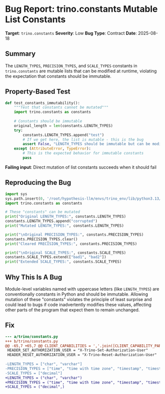 # Bug Report: trino.constants Mutable List Constants

**Target**: `trino.constants`
**Severity**: Low
**Bug Type**: Contract
**Date**: 2025-08-18

## Summary

The `LENGTH_TYPES`, `PRECISION_TYPES`, and `SCALE_TYPES` constants in `trino.constants` are mutable lists that can be modified at runtime, violating the expectation that constants should be immutable.

## Property-Based Test

```python
def test_constants_immutability():
    """Test that constants cannot be mutated"""
    import trino.constants as constants
    
    # Constants should be immutable
    original_length = len(constants.LENGTH_TYPES)
    try:
        constants.LENGTH_TYPES.append("test")
        # If we get here, the list is mutable - this is the bug
        assert False, "LENGTH_TYPES should be immutable but can be modified"
    except (AttributeError, TypeError):
        # This is the expected behavior for immutable constants
        pass
```

**Failing input**: Direct mutation of list constants succeeds when it should fail

## Reproducing the Bug

```python
import sys
sys.path.insert(0, '/root/hypothesis-llm/envs/trino_env/lib/python3.13/site-packages')
import trino.constants as constants

# These "constants" can be mutated
print("Original LENGTH_TYPES:", constants.LENGTH_TYPES)
constants.LENGTH_TYPES.append("corrupted")
print("Mutated LENGTH_TYPES:", constants.LENGTH_TYPES)

print("\nOriginal PRECISION_TYPES:", constants.PRECISION_TYPES)
constants.PRECISION_TYPES.clear()
print("Cleared PRECISION_TYPES:", constants.PRECISION_TYPES)

print("\nOriginal SCALE_TYPES:", constants.SCALE_TYPES)
constants.SCALE_TYPES.extend(["bad1", "bad2"])
print("Extended SCALE_TYPES:", constants.SCALE_TYPES)
```

## Why This Is A Bug

Module-level variables named with uppercase letters (like `LENGTH_TYPES`) are conventionally constants in Python and should be immutable. Allowing mutation of these "constants" violates the principle of least surprise and could lead to bugs if code inadvertently modifies these values, affecting other parts of the program that expect them to remain unchanged.

## Fix

```diff
--- a/trino/constants.py
+++ b/trino/constants.py
@@ -65,7 +65,7 @@ CLIENT_CAPABILITIES = ','.join([CLIENT_CAPABILITY_PARAMETRIC_DATETIME, CLIENT_C
 HEADER_SET_AUTHORIZATION_USER = "X-Trino-Set-Authorization-User"
 HEADER_RESET_AUTHORIZATION_USER = "X-Trino-Reset-Authorization-User"
 
-LENGTH_TYPES = ["char", "varchar"]
-PRECISION_TYPES = ["time", "time with time zone", "timestamp", "timestamp with time zone", "decimal"]
-SCALE_TYPES = ["decimal"]
+LENGTH_TYPES = ("char", "varchar")
+PRECISION_TYPES = ("time", "time with time zone", "timestamp", "timestamp with time zone", "decimal")
+SCALE_TYPES = ("decimal",)
```